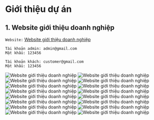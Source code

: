 # Giới thiệu dự án
## 1. Website giới thiệu doanh nghiệp
`Website:` [Website giới thiệu doanh nghiệp](https://news.hoangkhacphuc.tech/) 
```
Tài khoản admin: admin@gmail.com
Mật khẩu: 123456
```
```
Tài khoản khách: customer@gmail.com
Mật khẩu: 123456
```

![Website giới thiệu doanh nghiệp](./Images/news%20(1).png)
![Website giới thiệu doanh nghiệp](./Images/news%20(2).png)
![Website giới thiệu doanh nghiệp](./Images/news%20(3).png)
![Website giới thiệu doanh nghiệp](./Images/news%20(4).png)
![Website giới thiệu doanh nghiệp](./Images/news%20(5).png)
![Website giới thiệu doanh nghiệp](./Images/news%20(6).png)
![Website giới thiệu doanh nghiệp](./Images/news%20(7).png)
![Website giới thiệu doanh nghiệp](./Images/news%20(8).png)
![Website giới thiệu doanh nghiệp](./Images/news%20(9).png)
![Website giới thiệu doanh nghiệp](./Images/news%20(10).png)
![Website giới thiệu doanh nghiệp](./Images/news%20(11).png)
![Website giới thiệu doanh nghiệp](./Images/news%20(12).png)
![Website giới thiệu doanh nghiệp](./Images/news%20(13).png)
![Website giới thiệu doanh nghiệp](./Images/news%20(14).png)
![Website giới thiệu doanh nghiệp](./Images/news%20(15).png)
![Website giới thiệu doanh nghiệp](./Images/news%20(16).png)